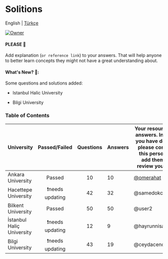 # Solitions

English | [Türkçe](https://github.com/omerahat/Solitions/blob/master/readmetr.md)


<a id="top-page"></a>
[![Owner](https://img.shields.io/badge/owner-omerahat-blue)](https://github.com/omerahat)

#### PLEASE 🙏

Add explanation (`or reference link`) to your answers. That will help anyone to better learn concepts they might not have a great understanding about.

#### What's New? 🎉:

Some questions and solutions added:

  - Istanbul Halic University
  
  - Bilgi University


### Table of Contents 

| University                	|  Passed/Failed  	| Questions 	| Answers 	| Your resource for answers. In case you have doubts please contact this person or add them to review your PR. 	|
|---------------------------	|:---------------:	|:---------:	|---------	|--------------------------------------------------------------------------------------------------------------	|
| Ankara University         	| Passed          	| 10        	| 10      	| [@omerahat](https://github.com/omerahat)                                                                                                    	|
| Hacettepe University      	| ❗needs updating 	| 42        	| 32      	| @samedokceci                                                                                                 	|
| Bilkent University        	| Passed          	| 50        	| 50      	| @user2                                                                                                       	|
| İstanbul Haliç University 	| ❗needs updating 	| 12        	| 9       	| @hayrunnisabiyikli                                                                                           	|
| Bilgi University          	| ❗needs updating 	| 43        	| 19      	| @ceydacendekci                                                                                               	|
